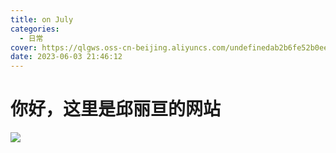 ```yaml
---
title: on July
categories:
  - 日常
cover: https://qlgws.oss-cn-beijing.aliyuncs.com/undefinedab2b6fe52b0ee358da08ee37a2fa23b.jpg
date: 2023-06-03 21:46:12
---
```


# 你好，这里是邱丽亘的网站

![](https://qlgws.oss-cn-beijing.aliyuncs.com/undefined7dfc90dca36e80a5de78d817852ff26.jpg)
